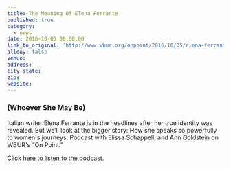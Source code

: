 ```yaml
---
title: The Meaning Of Elena Ferrante
published: true
category:
  - news
date: 2016-10-05 00:00:00
link_to_original: 'http://www.wbur.org/onpoint/2016/10/05/elena-ferrante-real-name'
allday: false
venue:
address:
city-state:
zip:
website:
---
```


### (Whoever She May Be)

Italian writer Elena Ferrante is in the headlines after her true identity was revealed. But we’ll look at the bigger story: How she speaks so powerfully to women's journeys. Podcast with Elissa Schappell, and Ann Goldstein on WBUR's “On Point.”

[Click here to listen to the podcast.](http://www.wbur.org/onpoint/2016/10/05/elena-ferrante-real-name)
